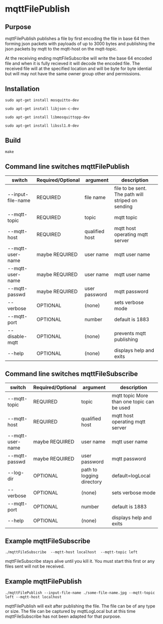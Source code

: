 # mqttFilePublish

## Purpose

mqttFilePublish publishes a file by first encoding the file in base 64 then forming json packets
with payloads of up to 3000 bytes and publishing the json packets by mqtt to the mqtt-host 
on the mqtt-topic.

At the receiving ending mqttFileSubscribe will write the base 64 encoded file and when it is fully
recieved it will decode the encoded file.   The received file will at the specified location and will be byte for byte idential
but will may not have the same owner group other and permissions.


## Installation


`sudo apt-get install mosquitto-dev`

`sudo apt-get install libjson-c-dev`

`sudo apt-get install libmosquittopp-dev`

`sudo apt-get install libssl1.0-dev`

## Build

`make`

## Command line switches mqttFilePublish

switch|Required/Optional|argument|description
---|---|---|---
--input-file-name|REQUIRED|file name|file to be sent.  The path will striped on sending
--mqtt-topic|REQUIRED|topic|mqtt topic
--mqtt-host|REQUIRED|qualified host|mqtt host operating mqtt server
--mqtt-user-name|maybe REQUIRED|user name|mqtt user name
--mqtt-user-name|maybe REQUIRED|user name|mqtt user name
--mqtt-passwd|maybe REQUIRED|user password|mqtt password
--verbose|OPTIONAL|(none)|sets verbose mode
--mqtt-port|OPTIONAL|number|default is 1883
--disable-mqtt|OPTIONAL|(none)|prevents mqtt publishing
--help|OPTIONAL|(none)|displays help and exits


## Command line switches mqttFileSubscribe

switch|Required/Optional|argument|description
---|---|---|---
--mqtt-topic|REQUIRED|topic|mqtt topic More than one topic can be used
--mqtt-host|REQUIRED|qualified host|mqtt host operating mqtt server
--mqtt-user-name|maybe REQUIRED|user name|mqtt user name
--mqtt-passwd|maybe REQUIRED|user password|mqtt password
--log-dir|OPTIONAL|path to logging directory|default=logLocal
--verbose|OPTIONAL|(none)|sets verbose mode
--mqtt-port|OPTIONAL|number|default is 1883
--help|OPTIONAL|(none)|displays help and exits


## Example mqttFileSubscribe

`./mqttFileSubscribe  --mqtt-host localhost  --mqtt-topic left`

mqttFileSubscribe stays alive until you kill it.    You must start this first or 
any files sent will not be received.


## Example mqttFilePublish

`./mqttFilePublish --input-file-name ./some-file-name.jpg --mqtt-topic left --mqtt-host localhost`


mqttFilePublish will exit after publishing the file.   The file can be of any type or size.   The file
can be captured by mqttLogLocal but at this time mqttFileSubscribe has not been adapted for that purpose.

